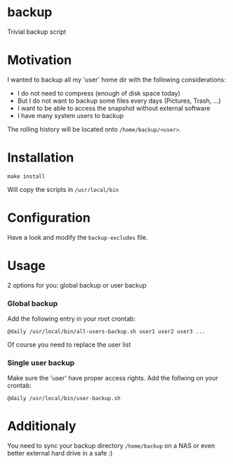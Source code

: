 # backup
Trivial backup script

# Motivation
I wanted to backup all my 'user' home dir with the following considerations:
* I do not need to compress (enough of disk space today)
* But I do not want to backup some files every days (Pictures, Trash, ...)
* I want to be able to access the snapshot without external software
* I have many system users to backup

The rolling history will be located onto `/home/backup/<user>`. 

# Installation

`make install`

Will copy the scripts in `/usr/local/bin`

# Configuration
Have a look and modify the `backup-excludes` file. 

# Usage
2 options for you: global backup  or user backup

### Global backup
Add the following entry in your root crontab:

```@daily /usr/local/bin/all-users-backup.sh user1 user2 user3 ...```

Of course you need to replace the user list

### Single user backup
Make sure the 'user' have proper access rights.
Add the follwing on your crontab:

```@daily /usr/local/bin/user-backup.sh```

# Additionaly
You need to sync your backup directory `/home/backup` on a NAS or even better external hard drive in a safe :)





